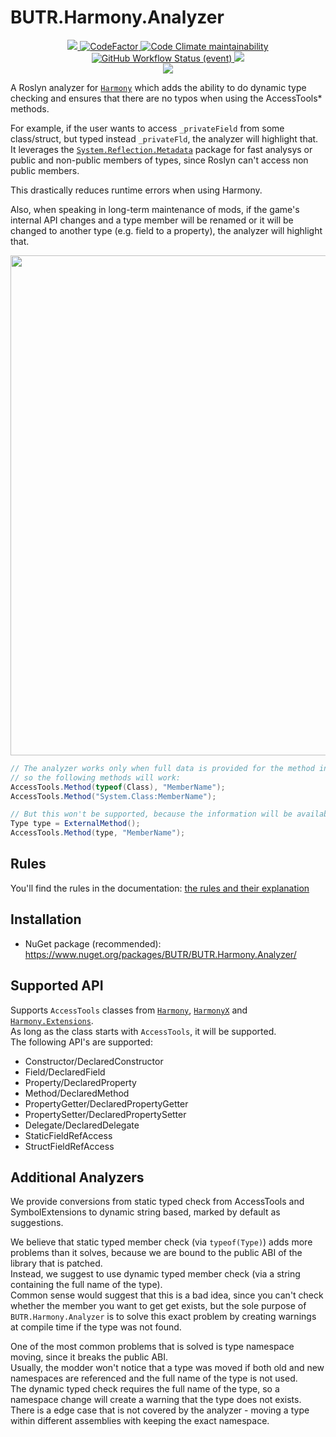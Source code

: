 # BUTR.Harmony.Analyzer
<p align="center">
  <a href="https://github.com/BUTR/BUTR.Harmony.Analyzer" alt="Lines Of Code">
    <img src="https://tokei.rs/b1/github/BUTR/BUTR.Harmony.Analyzer?category=code" />
  </a>
  <a href="https://www.codefactor.io/repository/github/butr/butr.harmony.analyzer">
    <img src="https://www.codefactor.io/repository/github/butr/butr.harmony.analyzer/badge" alt="CodeFactor" />
  </a>
  <a href="https://codeclimate.com/github/BUTR/BUTR.Harmony.Analyzer/maintainability">
    <img alt="Code Climate maintainability" src="https://img.shields.io/codeclimate/maintainability-percentage/BUTR/BUTR.Harmony.Analyzer">
  </a>
  <!--
  <a href="https://butr.github.io/BUTR.Harmony.Analyzer" alt="Documentation">
    <img src="https://img.shields.io/badge/Documentation-%F0%9F%94%8D-blue?style=flat" />
  </a>
  -->
  </br>
  <a href="https://github.com/BUTR/BUTR.Harmony.Analyzer/actions/workflows/test.yml?query=branch%3Amaster">
    <img alt="GitHub Workflow Status (event)" src="https://img.shields.io/github/workflow/status/BUTR/BUTR.Harmony.Analyzer/Test?branch=master&label=Tests">
  </a>
  <a href="https://codecov.io/gh/BUTR/BUTR.Harmony.Analyzer">
    <img src="https://codecov.io/gh/BUTR/BUTR.Harmony.Analyzer/branch/master/graph/badge.svg" />
  </a>
  </br>
  <a href="https://www.nuget.org/packages/BUTR.Harmony.Analyzer" alt="NuGet BUTR.Harmony.Analyzer">
    <img src="https://img.shields.io/nuget/v/BUTR.Harmony.Analyzer.svg?label=NuGet%20BUTR.Harmony.Analyzer&colorB=blue" />
  </a>
</p>

A Roslyn analyzer for [`Harmony`](https://github.com/pardeike/Harmony) which adds the ability to do dynamic type checking and ensures that there are no typos when using the AccessTools* methods.

For example, if the user wants to access `_privateField` from some class/struct, but typed instead `_privateFld`, the analyzer will highlight that. It leverages the [`System.Reflection.Metadata`](https://www.nuget.org/packages/System.Reflection.Metadata/) package for fast analysys or public and non-public members of types, since Roslyn can't access non public members.

This drastically reduces runtime errors when using Harmony.

Also, when speaking in long-term maintenance of mods, if the game's internal API changes and a type member will be renamed or it will be changed to another type (e.g. field to a property), the analyzer will highlight that.

<p align="center">
  <img src="https://cdn.discordapp.com/attachments/422092475163869201/987282699347714078/unknown.png" width="800" />
</p>

```csharp
// The analyzer works only when full data is provided for the method in compile-time
// so the following methods will work:
AccessTools.Method(typeof(Class), "MemberName");
AccessTools.Method("System.Class:MemberName");

// But this won't be supported, because the information will be available only at runtime
Type type = ExternalMethod();
AccessTools.Method(type, "MemberName");
```


## Rules

You'll find the rules in the documentation: [the rules and their explanation](https://github.com/BUTR/BUTR.Harmony.Analyzer/tree/master/docs)

## Installation

- NuGet package (recommended): <https://www.nuget.org/packages/BUTR/BUTR.Harmony.Analyzer/>

## Supported API
Supports `AccessTools` classes from [`Harmony`](https://github.com/pardeike/Harmony), [`HarmonyX`](https://github.com/BepInEx/HarmonyX) and [`Harmony.Extensions`](https://github.com/BUTR/Harmony.Extensions).  
As long as the class starts with `AccessTools`, it will be supported.  
The following API's are supported:
* Constructor/DeclaredConstructor
* Field/DeclaredField
* Property/DeclaredProperty
* Method/DeclaredMethod
* PropertyGetter/DeclaredPropertyGetter
* PropertySetter/DeclaredPropertySetter
* Delegate/DeclaredDelegate
* StaticFieldRefAccess
* StructFieldRefAccess

## Additional Analyzers
We provide conversions from static typed check from AccessTools and SymbolExtensions to dynamic string based, marked by default as suggestions.

We believe that static typed member check (via `typeof(Type)`) adds more problems than it solves, because we are bound to the public ABI of the library that is patched.  
Instead, we suggest to use dynamic typed member check (via a string containing the full name of the type).  
Common sense would suggest that this is a bad idea, since you can't check whether the member you want to get get exists, but the sole purpose of `BUTR.Harmony.Analyzer` is to solve this exact problem by creating warnings at compile time if the type was not found.

One of the most common problems that is solved is type namespace moving, since it breaks the public ABI.  
Usually, the modder won't notice that a type was moved if both old and new namespaces are referenced and the full name of the type is not used.  
The dynamic typed check requires the full name of the type, so a namespace change will create a warning that the type does not exists.  
There is a edge case that is not covered by the analyzer - moving a type within different assemblies with keeping the exact namespace.
